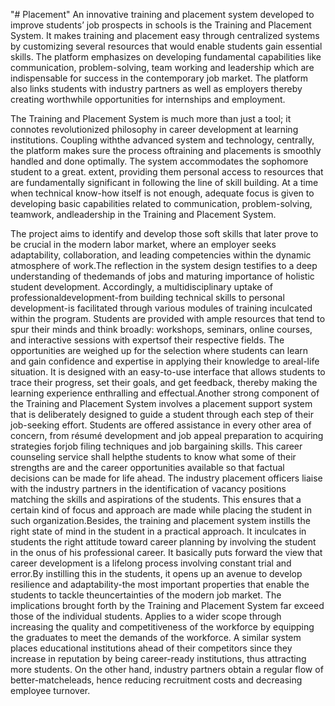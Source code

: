 "# Placement" 
An innovative training and placement system developed to improve students’ job prospects in schools is the Training and Placement System. It makes training and placement easy through centralized systems by customizing several resources that would enable students gain essential skills. The platform emphasizes on developing fundamental capabilities like communication, problem-solving, team working and leadership which 
are indispensable for success in the contemporary job market. The platform also links students with industry partners as well as employers thereby creating worthwhile opportunities for internships and employment.

The Training and Placement System is much more than just a tool; it connotes revolutionized philosophy in career development at learning institutions. Coupling withthe advanced system and technology, centrally, the platform makes sure the process oftraining and placements is smoothly handled and done optimally. The system accommodates the sophomore student to a great. extent, providing them personal access to resources that are fundamentally significant in following the line of skill building. At a time when technical know-how itself is not enough, adequate focus is given to developing basic capabilities related to communication, problem-solving, teamwork, andleadership in the Training and Placement System.
 
The project aims to identify and develop those soft skills that later prove to be crucial in the modern labor market, where an employer seeks adaptability, collaboration, and leading competencies within the dynamic atmosphere of work.The reflection in the system design testifies to a deep understanding of thedemands of jobs and maturing importance of holistic student development. Accordingly, 
a multidisciplinary uptake of professionaldevelopment-from building technical skills to personal development-is facilitated through various modules of training inculcated within the program. Students are provided with ample resources that tend to spur their minds and think broadly: workshops, seminars, online courses, and interactive sessions with expertsof their respective fields. The opportunities are weighed up for the selection where students can learn and gain confidence and expertise in applying their knowledge to areal-life situation. It is designed with an easy-to-use interface that allows students to trace their progress, set their goals, and get feedback, thereby making the learning experience 
enthralling and effectual.Another strong component of the Training and Placement System involves a placement support system that is deliberately designed to guide a student through each step of their job-seeking effort. Students are offered assistance in every other area of concern, from résumé development and job appeal preparation to acquiring strategies forjob filing techniques and job bargaining skills. This career counseling service shall helpthe students to know what some of their strengths are and the career opportunities available so that factual decisions can be made for life ahead. The industry placement officers liaise with the industry partners in the identification of vacancy positions matching the skills and aspirations of the students. This ensures that a certain kind of focus and approach are made while placing the student in such organization.Besides, the training and placement system instills the right state of mind in the student in a practical approach. It inculcates in students the right attitude toward career planning 
by involving the student in the onus of his professional career. It basically puts forward the view that career development is a lifelong process involving constant trial and error.By instilling this in the students, it opens up an avenue to develop resilience and adaptability-the most important properties that enable the students to tackle theuncertainties of the modern job market.
The implications brought forth by the Training and Placement System far exceed those of the individual students. Applies to a wider scope through increasing the quality and competitiveness of the workforce by equipping the graduates to meet the demands of the workforce. A similar system places educational institutions ahead of their competitors since they increase in reputation by being career-ready institutions, thus attracting more 
students. On the other hand, industry partners obtain a regular flow of better-matcheleads, hence reducing recruitment costs and decreasing employee turnover.
